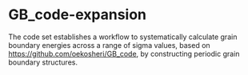 # GB_code-expansion
The code set establishes a workflow to systematically calculate grain boundary energies across a range of sigma values, based on https://github.com/oekosheri/GB_code, by constructing periodic grain boundary structures.
